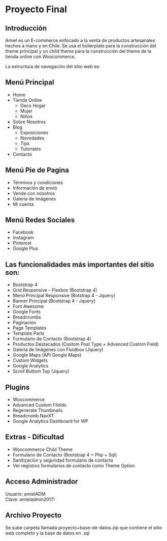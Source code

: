 # Proyecto Final


## Introducción

Amiel es un E-commerce enfocado a la venta de productos artesanales hechos a mano y en Chile.
Se usa el bolierplate para la construcción del theme principal y un child theme para la construcción del theme de la tienda online con Woocommerce.

La estructura de navegación del sitio web es:


## Menú Principal
* Home
* Tienda Online
    *	Deco Hogar
    *	Mujer
    *	Niños
* Sobre Nosotros
*	Blog
    *	Exposiciones
    *	Novedades
    *	Tips
    *	Tutoriales
*	Contacto

## Menú Pie de Pagina
*	Términos y condiciones
*	Información de envió
*	Vende con nosotros
*	Galería de Imágenes
*	Mi cuenta

## Menú Redes Sociales
*	Facebook
*	Instagram
*	Pinterest
*	Google Plus


## Las funcionalidades más importantes del sitio son:

* Bootstrap 4
* Grid Responsive – Flexbox (Bootstrap 4)
* Menú Principal Responsive (Botstrap 4 - Jquery)
* Banner Principal (Bootstrap 4 - Jquery)
* Font Awesome
* Google Fonts
* Breadcrumbs
* Paginación
* Page Templates
* Template Parts
* Formulario de Contacto (Bootstrap 4)
* Productos Destacados (Custom Post Type + Advanced Custom Field)
* Galería de Imágenes con Fluidbox (Jquery)
* Google Maps (API Google Maps)
* Custom Widgets
* Google Analytics
* Scroll Buttom Top (Jquery)



## Plugins
* Woocommerce
* Advanced Custom Filelds
* Regenerate Thumbnails
* Breadcrumb NavXT
* Google Analytics Dashboard for WP

## Extras - Dificultad
* Woocommerce Child Theme
* Formulario de Contacto (Bootstrap 4 + Php + Sql)
* Sanitización y seguridad formulario de contacto
* Ver registros formularios de contacto como Theme Option


## Acceso Administrador
Usuario: amielADM  
Clave:  amieladmin2017!


## Archivo Proyecto

Se sube carpeta llamada proyecto+base-de-datos.zip que contiene el sitio web completo y la base de datos en .sql
